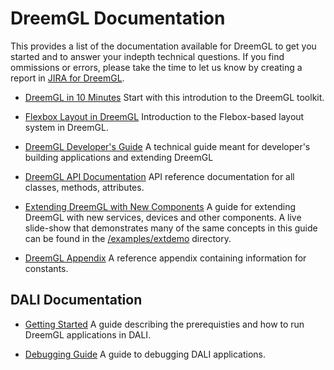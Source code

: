 # DreemGL Documentation

This provides a list of the documentation available for DreemGL to get
you started and to answer your indepth technical questions. If you
find ommissions or errors, please take the time to let us know by
creating a report in [JIRA for DreemGL](https://dreem2.atlassian.net).

* [DreemGL in 10
  Minutes](https://github.com/dreemproject/dreemgl/blob/master/docs/guides/dreem_in_10/README.md)
  Start with this introdution to the DreemGL toolkit.

* [Flexbox Layout in
  DreemGL](https://github.com/dreemproject/dreemgl/blob/master/docs/guides/flexbox/README.md)
  Introduction to the Flebox-based layout system in DreemGL.

* [DreemGL Developer's
Guide](https://github.com/dreemproject/dreemgl/tree/master/docs/developer_guide/README.md)
  A technical guide meant for developer's building applications and
  extending DreemGL

* [DreemGL API
  Documentation](http://dreemproject.github.io/dreemgl/docs/api/index.html)
  API reference documentation for all classes, methods,
  attributes.

* [Extending DreemGL with New Components](https://github.com/dreemproject/dreemgl/tree/master/docs/guides/components/README.md)
A guide for extending DreemGL with new services, devices and other components. A live slide-show that demonstrates many of the same concepts in this guide can be found in the [/examples/extdemo](https://github.com/dreemproject/dreemgl/tree/master/examples/extdemo) directory.

* [DreemGL
  Appendix](https://github.com/dreemproject/dreemgl/blob/master/docs/guides/appendix/README.md)
  A reference appendix containing information for constants.


## DALI Documentation
* [Getting Started](https://github.com/dreemproject/dreemgl/blob/master/docs/dali/dali_getting_started.md)
A guide describing the prerequisties and how to run DreemGL applications in DALI.

* [Debugging Guide](https://github.com/dreemproject/dreemgl/blob/master/docs/dali/dali_debugging.md)
A guide to debugging DALI applications.
